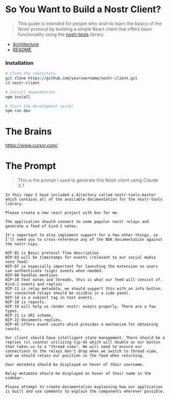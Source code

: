 # So You Want to Build a Nostr Client?

> This guide is intended for people who wish to learn the basics of the Nostr protocol by building a simple React client that offers basic functionality using the [nostr-tools](https://github.com/nbd-wtf/nostr-tools) library.

- [Architecture](/nostr-client/ARCHITECTURE.md)
- [README](/nostr-client/README.md)

### Installation

```bash
# Clone the repository
git clone https://github.com/yourusername/nostr-client.git
cd nostr-client

# Install dependencies
npm install

# Start the development server
npm run dev
```

# The Brains

https://www.cursor.com/

# The Prompt

> This is the prompt I used to generate this Nostr client using Claude 3.7

```
In this repo I have included a directory called nostr-tools-master which contains all of the available documentation for the nostr-tools library.

Please create a new react project with bun for me.

The application should connect to some popular nostr relays and generate a feed of kind-1 notes.

It's important to also implement support for a few other things, so I'll need you to cross-reference any of the NDK documentation against the nostr-nips.

NIP-01 is Basic protocol flow description
NIP-03 will be timestamps for events (relevant to our social media note feed)
NIP-07 is especially important for launching the extension so users can authenticate (sign) events when needed.
NIP-08 handles mentions
NIP-10 Text notes and threads, this is what our feed will consist of. Kind-1 events and replies
NIP-11 is relay metadata, we should support this with an info button. Our connected relays should be visible in a side panel.
NIP-14 is a subject tag in text events.
NIP-18 is reposts.
NIP-19 will help us render nostr: events properly. There are a few types.
NIP-21 is URI scheme.
NIP-22 documents replies.
NIP-45 offers event counts which provides a mechanism for obtaining counts.

Our client should have intelligent state management. There should be a replies (x) counter utilizing nip-45 which will double as our button that takes us to a "thread view". We will need to ensure our connections to the relays don't drop when we switch to thread view, and we should retain our position in the feed when returning.

User metadata should be displayed on hover of their username.

Relay metadata should be displayed on hover of their name in the sidebar.

Please attempt to create documentation explaining how our application is built and use comments to explain the components wherever possible.
```
